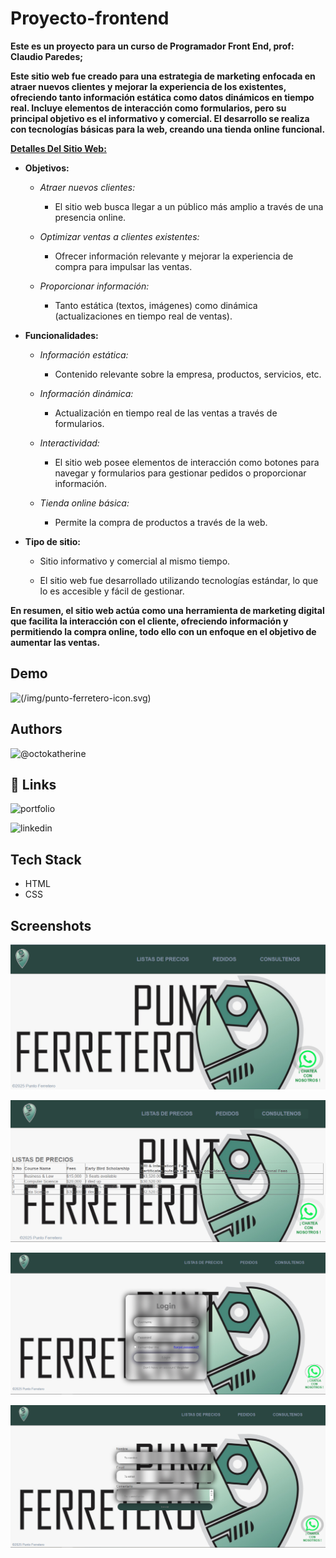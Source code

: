 # Proyecto-frontend

**Este es un proyecto para un curso de Programador Front End, prof: Claudio Paredes;**

**Este sitio web fue creado para una estrategia de marketing enfocada en atraer nuevos clientes y mejorar la experiencia de los existentes, ofreciendo tanto información estática como datos dinámicos en tiempo real. Incluye elementos de interacción como formularios, pero su principal objetivo es el informativo y comercial. El desarrollo se realiza con tecnologías básicas para la web, creando una tienda online funcional.**

<ins>**Detalles Del Sitio Web:**</ins>

- **Objetivos:**

  - _Atraer nuevos clientes:_

    - El sitio web busca llegar a un público más amplio a través de una presencia online.

  - _Optimizar ventas a clientes existentes:_

    - Ofrecer información relevante y mejorar la experiencia de compra para impulsar las ventas.

  - _Proporcionar información:_

    - Tanto estática (textos, imágenes) como dinámica (actualizaciones en tiempo real de ventas).

- **Funcionalidades:**

  - _Información estática:_

    - Contenido relevante sobre la empresa, productos, servicios, etc.

  - _Información dinámica:_

    - Actualización en tiempo real de las ventas a través de formularios.

  - _Interactividad:_

    - El sitio web posee elementos de interacción como botones para navegar y formularios para gestionar pedidos o proporcionar información.

  - _Tienda online básica:_

    - Permite la compra de productos a través de la web.

- **Tipo de sitio:**

  - Sitio informativo y comercial al mismo tiempo.

  - El sitio web fue desarrollado utilizando tecnologías estándar, lo que lo es accesible y fácil de gestionar.

**En resumen, el sitio web actúa como una herramienta de marketing digital que facilita la interacción con el cliente, ofreciendo información y permitiendo la compra online, todo ello con un enfoque en el objetivo de aumentar las ventas.**

## Demo

![(/img/punto-ferretero-icon.svg)](//https://htmlpreview.github.io/?https://github.com/lucho-39/proyecto-frontend/blob/main/index.html)

## Authors

![@octokatherine](https://github.com/lucho-39)

## 🔗 Links

![portfolio](https://img.shields.io/badge/my_portfolio-000?style=for-the-badge&logo=ko-fi&logoColor=whitehttps://htmlpreview.github.io/?https://github.com/lucho-39/portfolio/blob/main/index.html)

![linkedin](https://img.shields.io/badge/linkedin-0A66C2?style=for-the-badge&logo=linkedin&logoColor=whitehttps://www.linkedin.com/in/luciano-santa-cruz-70aa40139/)

## Tech Stack

- HTML
- CSS

## Screenshots

![App Screenshot](/img/captu/CapturaU.PNG)

![App Screenshot](/img/captu/CapturaDo.PNG)

![App Screenshot](/img/captu/CapturaTr.PNG)

![App Screenshot](/img/captu/CapturaCu.PNG)
